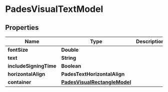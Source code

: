 

# PadesVisualTextModel


## Properties

| Name | Type | Description | Notes |
|------------ | ------------- | ------------- | -------------|
|**fontSize** | **Double** |  |  [optional] |
|**text** | **String** |  |  [optional] |
|**includeSigningTime** | **Boolean** |  |  [optional] |
|**horizontalAlign** | **PadesTextHorizontalAlign** |  |  [optional] |
|**container** | [**PadesVisualRectangleModel**](PadesVisualRectangleModel.md) |  |  [optional] |



